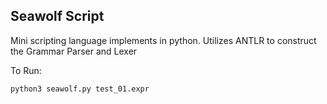 Seawolf Script
--------------

Mini scripting language implements in python. Utilizes ANTLR to construct the Grammar Parser and Lexer

To Run:

    python3 seawolf.py test_01.expr